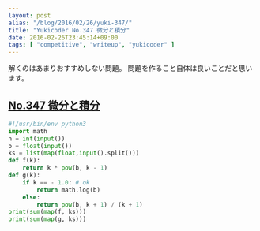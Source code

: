 ```yaml
---
layout: post
alias: "/blog/2016/02/26/yuki-347/"
title: "Yukicoder No.347 微分と積分"
date: 2016-02-26T23:45:14+09:00
tags: [ "competitive", "writeup", "yukicoder" ]
---
```


解くのはあまりおすすめしない問題。
問題を作ること自体は良いことだと思います。

## [No.347 微分と積分](http://yukicoder.me/problems/836)

``` python
#!/usr/bin/env python3
import math
n = int(input())
b = float(input())
ks = list(map(float,input().split()))
def f(k):
    return k * pow(b, k - 1)
def g(k):
    if k == - 1.0: # ok
        return math.log(b)
    else:
        return pow(b, k + 1) / (k + 1)
print(sum(map(f, ks)))
print(sum(map(g, ks)))
```
